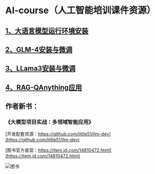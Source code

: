 # AI-course（人工智能培训课件资源）

## [1、大语言模型运行环境安装](https://github.com/git-cloner/ai-course/tree/main/deploy)

## [2、GLM-4安装与微调](https://github.com/git-cloner/ai-course/tree/main/glm-4)

## [3、LLama3安装与微调](https://github.com/git-cloner/ai-course/tree/main/llama3)

## [4、RAG-QAnything应用](https://github.com/git-cloner/ai-course/tree/main/rag)



## 作者新书：

### 《大模型项目实战：多领域智能应用》

[开发配套资源：https://github.com/little51/llm-dev](https://github.com/little51/llm-dev)

[图书官方直营：https://item.jd.com/14810472.html](https://item.jd.com/14810472.html)

![图书](https://gitclone.com/download1/llm-dev/llm-dev.png)
